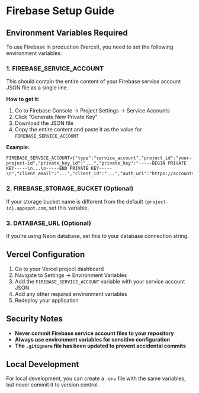 # Firebase Setup Guide

## Environment Variables Required

To use Firebase in production (Vercel), you need to set the following environment variables:

### 1. FIREBASE_SERVICE_ACCOUNT
This should contain the entire content of your Firebase service account JSON file as a single line.

**How to get it:**
1. Go to Firebase Console → Project Settings → Service Accounts
2. Click "Generate New Private Key"
3. Download the JSON file
4. Copy the entire content and paste it as the value for `FIREBASE_SERVICE_ACCOUNT`

**Example:**
```
FIREBASE_SERVICE_ACCOUNT={"type":"service_account","project_id":"your-project-id","private_key_id":"...","private_key":"-----BEGIN PRIVATE KEY-----\n...\n-----END PRIVATE KEY-----\n","client_email":"...","client_id":"...","auth_uri":"https://accounts.google.com/o/oauth2/auth","token_uri":"https://oauth2.googleapis.com/token","auth_provider_x509_cert_url":"https://www.googleapis.com/oauth2/v1/certs","client_x509_cert_url":"..."}
```

### 2. FIREBASE_STORAGE_BUCKET (Optional)
If your storage bucket name is different from the default `{project-id}.appspot.com`, set this variable.

### 3. DATABASE_URL (Optional)
If you're using Neon database, set this to your database connection string.

## Vercel Configuration

1. Go to your Vercel project dashboard
2. Navigate to Settings → Environment Variables
3. Add the `FIREBASE_SERVICE_ACCOUNT` variable with your service account JSON
4. Add any other required environment variables
5. Redeploy your application

## Security Notes

- **Never commit Firebase service account files to your repository**
- **Always use environment variables for sensitive configuration**
- **The `.gitignore` file has been updated to prevent accidental commits**

## Local Development

For local development, you can create a `.env` file with the same variables, but never commit it to version control.
